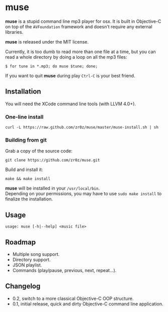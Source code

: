 muse
====

**muse** is a stupid command line mp3 player for osx. It is built in Objective-C on top of the `AVFoundation` framework and doesn't require any external libraries.

**muse** is released under the MIT license.

Currently, it is too dumb to read more than one file at a time, but you can read a whole directory by doing a loop on all the mp3 files:

	$ for tune in *.mp3; do muse $tune; done;

If you want to quit **muse** during play `Ctrl-C` is your best friend.

Installation
------------

You will need the XCode command line tools (with LLVM 4.0+).

### One-line install

    curl -L https://raw.github.com/zr0z/muse/master/muse-install.sh | sh

### Building from git

Grab a copy of the source code:

	git clone https://github.com/zr0z/muse.git

Build and install it:

	make && make install

**muse** will be installed in your `/usr/local/bin`.  
Depending on your permissions, you may have to use `sudo make install` to finalize the installation.

Usage
-----

	usage: muse [-h|--help] <music file>

Roadmap
-------

* Multiple song support.
* Directory support.
* JSON playlist.
* Commands (play/pause, previous, next, repeat…).

Changelog
---------

* 0.2, switch to a more classical Objective-C OOP structure.
* 0.1, initial release, quick and dirty Objective-C command line application.
